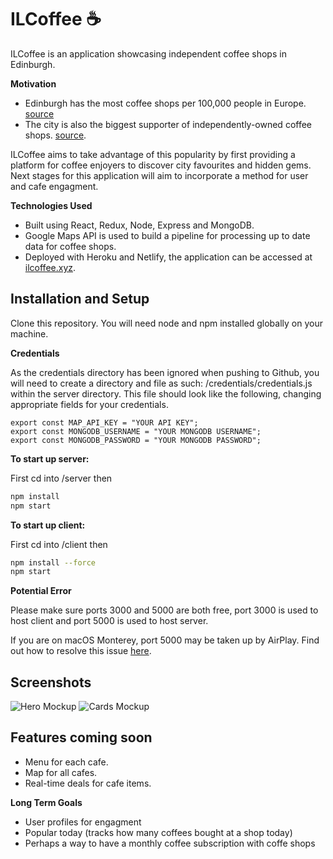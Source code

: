 # ILCoffee :coffee:
ILCoffee is an application showcasing independent coffee shops in Edinburgh.

**Motivation**

* Edinburgh has the most coffee shops per 100,000 people in Europe. [source](https://www.publicsectorcatering.co.uk/news/research-reveals-edinburgh-coffee-capital-europe)
* The city is also the biggest supporter of independently-owned coffee shops. [source](https://www.edinburghlive.co.uk/best-in-edinburgh/spilling-beans-edinburgh-named-uks-16211163). 

ILCoffee aims to take advantage of this popularity by first providing a platform for coffee enjoyers to discover city favourites and hidden gems. Next stages for this application will aim to incorporate a method for user and cafe engagment.

**Technologies Used**
* Built using React, Redux, Node, Express and MongoDB. 
* Google Maps API is used
to build a pipeline for processing up to date data for coffee shops. 
* Deployed with Heroku and Netlify, the application can be accessed at [ilcoffee.xyz](https://ilcoffee.xyz).


## Installation and Setup
Clone this repository. You will need node and npm installed globally on your machine.

**Credentials**

As the credentials directory has been ignored when pushing to Github, you will need to create a directory and file as such: /credentials/credentials.js within the server directory. This file should look like the following, changing appropriate fields for your credentials.
```
export const MAP_API_KEY = "YOUR API KEY";
export const MONGODB_USERNAME = "YOUR MONGODB USERNAME";
export const MONGODB_PASSWORD = "YOUR MONGODB PASSWORD";
```

**To start up server:**

 First cd into /server then
```bash
npm install
npm start
```
**To start up client:**

First cd into /client then
```bash
npm install --force
npm start
```

**Potential Error**

Please make sure ports 3000 and 5000 are both free, port 3000 is used to host client and port 5000 is used to host server.

If you are on macOS Monterey, port 5000 may be taken up by AirPlay. Find out how to resolve this issue [here](https://medium.com/pythonistas/port-5000-already-in-use-macos-monterey-issue-d86b02edd36c).


## Screenshots

![Hero Mockup](/mockups/mockUpMain.png?raw=true "Hero Mockup")
![Cards Mockup](/mockups/mockUpCards.png?raw=true "Cards Mockup")

## Features coming soon


* Menu for each cafe.
* Map for all cafes.
* Real-time deals for cafe items.

**Long Term Goals**
* User profiles for engagment
 * Popular today (tracks how many coffees bought at a shop today)
 * Perhaps a way to have a monthly coffee subscription with coffe shops


